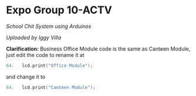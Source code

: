 # Expo Group 10-ACTV

*School Chit System using Arduinos*

*Uploaded by Iggy Villa*

**Clarification:**
Business Office Module code is the same as Canteen Module, just edit the code to rename it at 
```c++
64.   lcd.print("Office Module");
```
and change it to
```c++
64.   lcd.print("Canteen Module");
```
